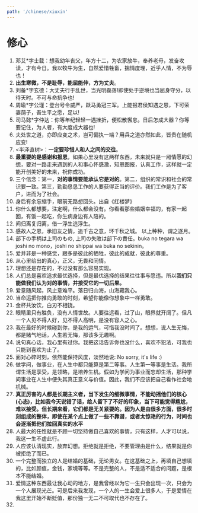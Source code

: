 ```yaml
---
path: '/chinese/xiuxin'
---
```


# 修心

1. 邓艾*字士载：想我幼年丧父，年方十二，为农家放牛，奉养老母，发奋攻读，才有今日。我以牧牛为生，自然爱惜牲畜，揣情度理，近乎人情，不为辱也！
2. **出生寒微，不是耻辱，能屈能伸，方为丈夫**。
3. 刘备*字玄德：大丈夫行于乱世，当光明磊落!即使处于逆境也当屈身守分，以待天时。不可与命抗争也!
4. 周瑜*字公瑾：登台号令威严，跃马勇冠三军。上能报君侯知遇之恩，下可荣妻荫子，吾生平之愿，足以!
5. 司马懿*字仲达：你等年纪轻轻一遇挫折，便松散懈怠。日后怎成大器？你等要记住，为人者，有大度成大器也!
6. 夫处世之道，亦即应变之术，岂可偏执一端？用兵之道亦然如此，皆贵在随机应变!
7. <半泽直树>：**一定要珍惜人和人之间的交往**。
8. **最重要的是感谢和报恩**，如果心里没有这两样东西，未来就只是一厢情愿的幻想，要对一路走来遇到的人和事心怀感激，知恩图报，认真工作，这样就一定能开创美好的未来，祝你成功。
9. 三个信念：第一，**对的事情要能承认它是对的**。第二，组织的常识和社会的常识要一致。第三，勤勤恳恳工作的人要获得正当的评价。我们工作是为了客户，进而为了社会。
10. 身后有余忘缩手，眼前无路想回头。出自《红楼梦》
11. 你什么都想要，注定啊，什么都会没有。你看看那些婚姻幸福的，有家一起回，有饭一起吃，你生病身边有人陪的。
12. 间归离复归离，借一浮生逃浮生。
13. 感故人之恩，承旧友之情，追千古之意，环千秋之城。 以上种种，谓之逐月。
14. 部下の手柄は上司のもの, 上司の失敗は部下の責任。buka no tegara wa joshi no mono，joshi no shippai wa buka no sekinin。
15. 爱并非是一种感觉，跟多是彼此的牺牲，彼此的成就，彼此的尊重。
16. 从心里给出的真心，正义，无畏和同情。
17. 理想还是存在的，不过没有那么容易实现。
18. 人们总是喜欢追求最优选择，但是最优选择的结果往往事与愿违。所以**我们只能做我们认为对的事情，并接受它的一切后果。**
19. 爱意随风起，风止意难平。落日归山海，山海藏我心。
20. 当命运把你推向勇敢的时刻，希望你能像你想象中一样勇敢。
21. 金杯共汝饮，白刃不相饶。
22. 眼睛里只有胜负，没有人情世故。人要往远看，过了山，眼界就开阔了。但凡一个人见不得人好，见不得人高明，是没有容人之心。
23. 我在最好的时候碰到你，是我的运气，可惜我没时间了。想想，说人生无悔，都是赌气地话，人生若无悔，那该多无趣啊。
24. 说句真心话，我心里有过你。我把这话告诉你也没什么，喜欢不犯法，可我也只能到喜欢为止了。
25. 面对心碎时刻，依然能保持风度，淡然地说: No sorry, it's life :)
26. 做学问，做事业，在人生中都只能算是第二等事。人生第一等事是生活。我所谓生活是享受，是领略，是培养生机。假如为学问为事业而忘却生活，那种学问事业在人生中便失其真正意义与价值。因此，我们不应该把自己看作社会地机械。
27. **真正厉害的人都是长期主义者，当下发生的细微事情，不能动摇他们的核心(心态)，比如我今天说错了话，给人留下了不好的印象，当下可能觉得尴尬，难以接受。但长期来看，它们都是无关紧要的。因为人是由很多方面，很多时刻组成的整体，即使在某个点上做了一些不靠谱，或者太惊艳的行为，时间也会逐渐把他们拉回真实的水平**
28. 人最大的任性就是不顾一切坚持做自己喜欢的事情，只有这样，人才可以说，我这一生不虚此行。
29. 人应该认清现实，放弃幻想。拒绝就是拒绝，不要管理由是什么，结果就是你被拒绝了而已。
30. 一个完整而独立的人是结婚的基础，无论男女。在这基础之上，再填自己想填的，比如颜值，金钱，家境等等。不是完整的人，不是适不适合的问题，是根本不能结婚。
31. 爱情这种东西最让我心动的地方，是我曾经以为它一生只会出现一次，只会为一个人展现光芒。可是后来我发现，一个人的一生会爱上很多人，于是爱情在我这里开始不断贬值，那份独一无二不可取代也不存在了。
32. 